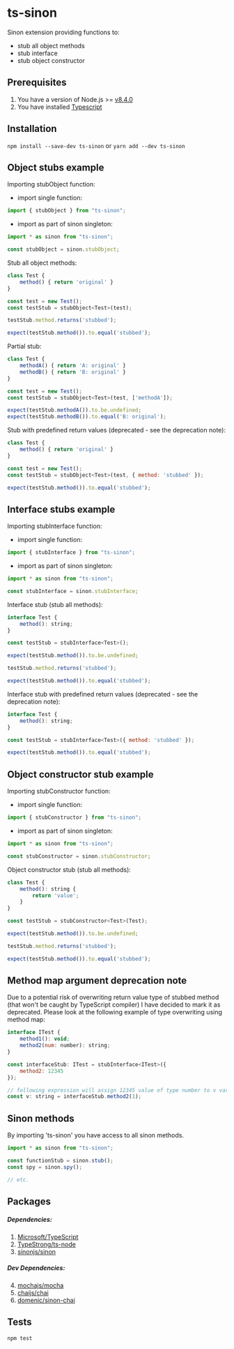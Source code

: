 # ts-sinon

Sinon extension providing functions to:
- stub all object methods 
- stub interface
- stub object constructor

## Prerequisites

1. You have a version of Node.js >= [v8.4.0](https://nodejs.org/en/download/)
2. You have installed [Typescript](https://www.typescriptlang.org/index.html#download-links)

## Installation

`npm install --save-dev ts-sinon`
or
`yarn add --dev ts-sinon`

## Object stubs example

Importing stubObject function:

- import single function:
```javascript
import { stubObject } from "ts-sinon";
```

- import as part of sinon singleton:
```javascript
import * as sinon from "ts-sinon";

const stubObject = sinon.stubObject;
```

Stub all object methods:

```javascript
class Test {
    method() { return 'original' }
}

const test = new Test();
const testStub = stubObject<Test>(test);

testStub.method.returns('stubbed');

expect(testStub.method()).to.equal('stubbed');
```

Partial stub:

```javascript
class Test {
    methodA() { return 'A: original' }
    methodB() { return 'B: original' }
}

const test = new Test();
const testStub = stubObject<Test>(test, ['methodA']);

expect(testStub.methodA()).to.be.undefined;
expect(testStub.methodB()).to.equal('B: original');
```

Stub with predefined return values (deprecated - see the deprecation note):

```javascript
class Test {
    method() { return 'original' }
}

const test = new Test();
const testStub = stubObject<Test>(test, { method: 'stubbed' });

expect(testStub.method()).to.equal('stubbed');
```
## Interface stubs example

Importing stubInterface function:

- import single function:
```javascript
import { stubInterface } from "ts-sinon";
```

- import as part of sinon singleton:
```javascript
import * as sinon from "ts-sinon";

const stubInterface = sinon.stubInterface;
```

Interface stub (stub all methods):

```javascript
interface Test {
    method(): string;
}

const testStub = stubInterface<Test>();

expect(testStub.method()).to.be.undefined;

testStub.method.returns('stubbed');

expect(testStub.method()).to.equal('stubbed');
```

Interface stub with predefined return values (deprecated - see the deprecation note):

```javascript
interface Test {
    method(): string;
}

const testStub = stubInterface<Test>({ method: 'stubbed' });

expect(testStub.method()).to.equal('stubbed');
```

## Object constructor stub example

Importing stubConstructor function:

- import single function:
```javascript
import { stubConstructor } from "ts-sinon";
```

- import as part of sinon singleton:
```javascript
import * as sinon from "ts-sinon";

const stubConstructor = sinon.stubConstructor;
```

Object constructor stub (stub all methods):

```javascript
class Test {
    method(): string {
        return 'value';
    }
}

const testStub = stubConstructor<Test>(Test);

expect(testStub.method()).to.be.undefined;

testStub.method.returns('stubbed');

expect(testStub.method()).to.equal('stubbed');
```

## Method map argument deprecation note

Due to a potential risk of overwriting return value type of stubbed method (that won't be caught by TypeScript compiler) I have decided to mark it as deprecated.
Please look at the following example of type overwriting using method map:

```javascript
interface ITest {
    method1(): void;
    method2(num: number): string;
}

const interfaceStub: ITest = stubInterface<ITest>({
    method2: 12345
});

// following expression will assign 12345 value of type number to v variable which is incorrect (it will compile without an error)
const v: string = interfaceStub.method2(1);

```

## Sinon methods

By importing 'ts-sinon' you have access to all sinon methods.

```javascript
import * as sinon from "ts-sinon";

const functionStub = sinon.stub();
const spy = sinon.spy();

// etc.
```

## Packages

##### Dependencies:
1. [Microsoft/TypeScript](https://github.com/Microsoft/TypeScript)
2. [TypeStrong/ts-node](https://github.com/TypeStrong/ts-node)
3. [sinonjs/sinon](https://github.com/sinonjs/sinon)

##### Dev Dependencies:
4. [mochajs/mocha](https://github.com/mochajs/mocha)
5. [chaijs/chai](https://github.com/chaijs/chai)
6. [domenic/sinon-chai](https://github.com/domenic/sinon-chai)

## Tests

`npm test`